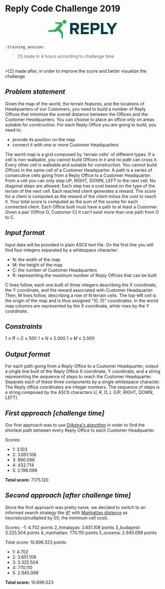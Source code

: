 # Reply Code Challenge 2019

<p align="center">
	<img src="img/reply-corporate-logo.png">
</p>

`:training_session:` 
>[1] made in 4 hours according to challenge time 
<br/>
>[2] made after, in order to improve the score and better visualize the challenge

## *Problem statement*
Given the map of the world, the terrain features, and the locations of Headquarters of our Customers, you need to build a number of Reply Offices that minimize the overall distance between the Offices and the Customer Headquarters. You can choose to place an office only on areas suitable for construction.
For each Reply Office you are going to build, you need to:
- provide its position on the map
- connect it with one or more Customer Headquarters

The world map is a grid composed by 'terrain cells' of different types. If a cell is non-walkable, you cannot build Offices in it and no path can cross it. Every other cell is walkable and suitable for construction. You cannot build Offices in the same cell of a Customer Headquarter. A path is a series of consecutive cells going from a Reply Office to a Customer Headquarter. From a cell you can only step UP, RIGHT, DOWN, LEFT to the next cell. No diagonal steps are allowed. Each step has a cost based on the type of the terrain of the next cell.
Each reached client generates a reward. The score for a client is computed as the reward of the client minus the cost to reach it. Your total score is computed as the sum of the scores for each connected client. Each Office built must have a path to at least a Customer. Given a pair (Office O, Customer C) it can’t exist more than one path from O to C.

## *Input format*
Input data will be provided in plain ASCII text file.
On the first line you will find four integers separated by a whitespace character:
- N: the width of the map
- M: the height of the map
- C: the number of Customer Headquarters
- R: representing the maximum number of Reply Offices that can be built

C lines follow, each one built of three integers describing the X coordinate, the Y coordinate, and the reward associated with Customer Headquarter.
Then, M lines follow, describing a row of N terrain cells. The top-left cell is the origin of the map and is thus assigned “(0, 0)” coordinates. In the world map columns are represented by the X coordinate, while rows by the Y coordinate.
## *Constraints*
1 ≤ 𝑅 < 𝐶 ≤ 500
1 ≤ 𝑁 ≤ 2.000
1 ≤ 𝑀 ≤ 2.000

## *Output format*
For each path going from a Reply Office to a Customer Headquarter, output a single line built of the Reply Office X coordinate, Y coordinate, and a string representing the sequence of steps to reach the Customer Headquarter. Separate each of these three components by a single whitespace character. The Reply office coordinates are integer numbers. The sequence of steps is a string composed by the ASCII characters U, R, D, L (UP, RIGHT, DOWN, LEFT).


## *First approach [challenge time]*
Our first approach was to use [Dijkstra's algorithm](https://en.wikipedia.org/wiki/Dijkstra%27s_algorithm) in order to find the shortest path between every Reply Office to each Customer Headquarter. 

Scores:
 - 1: 3.103
 - 2: 3.651.108
 - 3: 890.096
 - 4: 432.714
 - 5: 2.198.099

**Total score:** 7.175.120

## *Second approach [after challenge time]*
Since the first approach was pretty naive, we decided to switch to an informed search strategy like [A*](https://en.wikipedia.org/wiki/A*_search_algorithm) with [Manhattan distance](https://en.wikipedia.org/wiki/Taxicab_geometry) as heuristics(multiplied by 50, the minimum cell cost).

Scores:
-1: 4.702 points 2_himalayas: 3.651.108 points 3_budapest: 3.325.504 points 4_manhattan: 770.110 points 5_oceania: 2.945.099 points

Total score: 10.696.523 points
 - 1: 4.702
 - 2: 3.651.108
 - 3: 3.325.504 
 - 4: 770.110
 - 5: 2.945.099

**Total score:** 10.696.523
